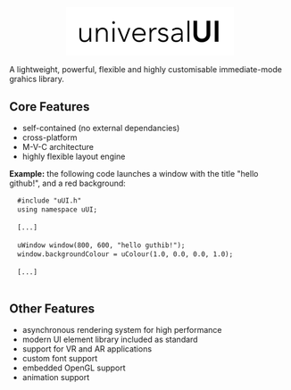 <p align="center">
  <img src="uui-logo-wide.png" width="300" title="uUI Logo">
</p>

A lightweight, powerful, flexible and highly customisable immediate-mode grahics library.

<h2>Core Features</h2>

- self-contained (no external dependancies)
- cross-platform
- M-V-C architecture
- highly flexible layout engine

**Example:** the following code launches a window with the title "hello github!", and a red background:

~~~
  #include "uUI.h"
  using namespace uUI;
  
  [...]
  
  uWindow window(800, 600, "hello guthib!");
  window.backgroundColour = uColour(1.0, 0.0, 0.0, 1.0);
  
  [...]
  
~~~

<h2>Other Features</h2>

- asynchronous rendering system for high performance
- modern UI element library included as standard
- support for VR and AR applications
- custom font support
- embedded OpenGL support
- animation support
